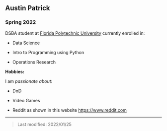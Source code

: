 ## Austin Patrick

### Spring 2022 

DSBA student at [Florida Polytechnic University](https://www.floridapoly.edu) currently enrolled in: 

- Data Science

- Intro to Programming using Python

- Operations Research


**Hobbies:**

I am _passionate about_: 

- DnD

- Video Games

- Reddit as shown in this website <https://www.reddit.com>

***

> Last modified: 2022/01/25
